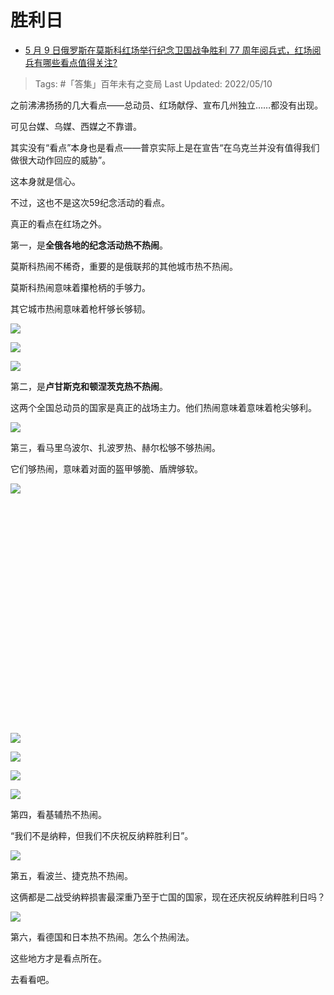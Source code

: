 # 胜利日

- [5 月 9 日俄罗斯在莫斯科红场举行纪念卫国战争胜利 77 周年阅兵式，红场阅兵有哪些看点值得关注?](https://www.zhihu.com/question/531937490/answer/2478641541)

>Tags: #「答集」百年未有之变局 
>Last Updated: 2022/05/10

之前沸沸扬扬的几大看点——总动员、红场献俘、宣布几州独立……都没有出现。

可见台媒、乌媒、西媒之不靠谱。

其实没有“看点”本身也是看点——普京实际上是在宣告“在乌克兰并没有值得我们做很大动作回应的威胁”。

这本身就是信心。

不过，这也不是这次59纪念活动的看点。

真正的看点在红场之外。

第一，是**全俄各地的纪念活动热不热闹**。

莫斯科热闹不稀奇，重要的是俄联邦的其他城市热不热闹。

莫斯科热闹意味着攥枪柄的手够力。

其它城市热闹意味着枪杆够长够韧。

![](https://pic1.zhimg.com/80/v2-5b61769c52a422472145c214e128779b_1440w.jpg?source=c8b7c179)

  

![](https://pic1.zhimg.com/80/v2-3e04e64964ff1ec98ec59d97dfdb75a0_1440w.jpg?source=c8b7c179)

  

![](https://pica.zhimg.com/80/v2-f5fdf1cde89044a041de1f9a4b5f49d0_1440w.jpg?source=c8b7c179)

第二，是**卢甘斯克和顿涅茨克热不热闹**。

这两个全国总动员的国家是真正的战场主力。他们热闹意味着意味着枪尖够利。

![](https://pic3.zhimg.com/80/v2-b8cd1fc00a34339d1d3039350cf0f257_1440w.jpg?source=c8b7c179)

第三，看马里乌波尔、扎波罗热、赫尔松够不够热闹。

它们够热闹，意味着对面的盔甲够脆、盾牌够软。

![](https://pic2.zhimg.com/80/v2-bc387468155f3251416b08a16b050fc2_1440w.jpg?source=c8b7c179)

  

![](data:image/svg+xml;utf8,<svg%20xmlns='http://www.w3.org/2000/svg'%20width='1170'%20height='825'></svg>)

  

![](https://pic1.zhimg.com/80/v2-08202adc89ac1b364e55d05fd8906292_1440w.jpg?source=c8b7c179)

  

![](https://pic2.zhimg.com/80/v2-7809812767b8d2aebd924de09cd6d385_1440w.jpg?source=c8b7c179)

  

![](https://pic1.zhimg.com/80/v2-264659d3f856a439c467bf08afdb2a26_1440w.jpg?source=c8b7c179)

  

![](https://pic1.zhimg.com/80/v2-2a7e2f4e3bdb5438d6b6047d204986a1_1440w.jpg?source=c8b7c179)

第四，看基辅热不热闹。

“我们不是纳粹，但我们不庆祝反纳粹胜利日”。

![](https://pica.zhimg.com/80/v2-b695c6d792a8f5e136d15c1a28513499_1440w.jpg?source=c8b7c179)

第五，看波兰、捷克热不热闹。

这俩都是二战受纳粹损害最深重乃至于亡国的国家，现在还庆祝反纳粹胜利日吗？

![](https://pic2.zhimg.com/80/v2-fedf5a132353d987467819edd1c06567_1440w.jpg?source=c8b7c179)

  

第六，看德国和日本热不热闹。怎么个热闹法。

  

这些地方才是看点所在。

去看看吧。